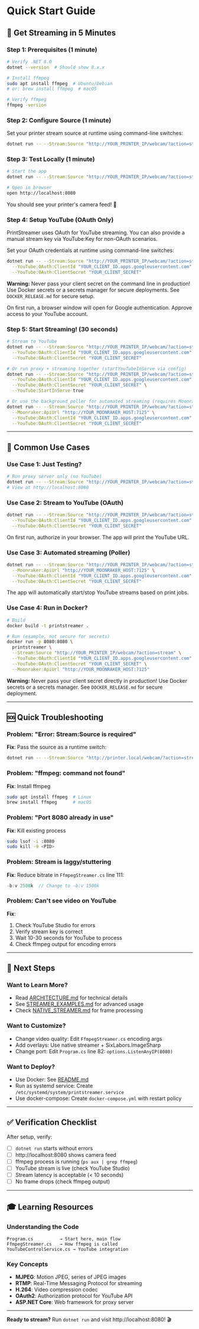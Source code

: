 # Quick Start Guide

## 🚀 Get Streaming in 5 Minutes

### Step 1: Prerequisites (1 minute)
```bash
# Verify .NET 8.0
dotnet --version  # Should show 8.x.x

# Install ffmpeg
sudo apt install ffmpeg  # Ubuntu/Debian
# or: brew install ffmpeg  # macOS

# Verify ffmpeg
ffmpeg -version
```

### Step 2: Configure Source (1 minute)
Set your printer stream source at runtime using command-line switches:
```bash
dotnet run -- --Stream:Source "http://YOUR_PRINTER_IP/webcam/?action=stream"
```

### Step 3: Test Locally (1 minute)
```bash
# Start the app
dotnet run -- --Stream:Source "http://YOUR_PRINTER_IP/webcam/?action=stream"

# Open in browser
open http://localhost:8080
```

You should see your printer's camera feed! 🎉

### Step 4: Setup YouTube (OAuth Only)

PrintStreamer uses OAuth for YouTube streaming. You can also provide a manual stream key via YouTube:Key for non-OAuth scenarios.

Set your OAuth credentials at runtime using command-line switches:
```bash
dotnet run -- --Stream:Source "http://YOUR_PRINTER_IP/webcam/?action=stream" \
  --YouTube:OAuth:ClientId "YOUR_CLIENT_ID.apps.googleusercontent.com" \
  --YouTube:OAuth:ClientSecret "YOUR_CLIENT_SECRET"
```
**Warning:** Never pass your client secret on the command line in production! Use Docker secrets or a secrets manager for secure deployments. See `DOCKER_RELEASE.md` for secure setup.

On first run, a browser window will open for Google authentication. Approve access to your YouTube account.

### Step 5: Start Streaming! (30 seconds)
```bash
# Stream to YouTube
dotnet run -- --Stream:Source "http://YOUR_PRINTER_IP/webcam/?action=stream" \
  --YouTube:OAuth:ClientId "YOUR_CLIENT_ID.apps.googleusercontent.com" \
  --YouTube:OAuth:ClientSecret "YOUR_CLIENT_SECRET"

# Or run proxy + streaming together (startYouTubeInServe via config)
dotnet run -- --Stream:Source "http://YOUR_PRINTER_IP/webcam/?action=stream" \
  --YouTube:OAuth:ClientId "YOUR_CLIENT_ID.apps.googleusercontent.com" \
  --YouTube:OAuth:ClientSecret "YOUR_CLIENT_SECRET" \
  --YouTube:StartInServe true

# Or use the background poller for automated streaming (requires Moonraker API)
dotnet run -- --Stream:Source "http://YOUR_PRINTER_IP/webcam/?action=stream" \
  --Moonraker:ApiUrl "http://YOUR_MOONRAKER_HOST:7125" \
  --YouTube:OAuth:ClientId "YOUR_CLIENT_ID.apps.googleusercontent.com" \
  --YouTube:OAuth:ClientSecret "YOUR_CLIENT_SECRET"
```

---

## 🎯 Common Use Cases

### Use Case 1: Just Testing?
```bash
# Run proxy server only (no YouTube)
dotnet run -- --Stream:Source "http://YOUR_PRINTER_IP/webcam/?action=stream"
# View at http://localhost:8080
```

### Use Case 2: Stream to YouTube (OAuth)
```bash
dotnet run -- --Stream:Source "http://YOUR_PRINTER_IP/webcam/?action=stream" \
  --YouTube:OAuth:ClientId "YOUR_CLIENT_ID.apps.googleusercontent.com" \
  --YouTube:OAuth:ClientSecret "YOUR_CLIENT_SECRET"
```
On first run, authorize in your browser. The app will print the YouTube URL.

### Use Case 3: Automated streaming (Poller)
```bash
dotnet run -- --Stream:Source "http://YOUR_PRINTER_IP/webcam/?action=stream" \
  --Moonraker:ApiUrl "http://YOUR_MOONRAKER_HOST:7125" \
  --YouTube:OAuth:ClientId "YOUR_CLIENT_ID.apps.googleusercontent.com" \
  --YouTube:OAuth:ClientSecret "YOUR_CLIENT_SECRET"
```
The app will automatically start/stop YouTube streams based on print jobs.

### Use Case 4: Run in Docker?
```bash
# Build
docker build -t printstreamer .

# Run (example, not secure for secrets)
docker run -p 8080:8080 \
  printstreamer \
  --Stream:Source "http://YOUR_PRINTER_IP/webcam/?action=stream" \
  --YouTube:OAuth:ClientId "YOUR_CLIENT_ID.apps.googleusercontent.com" \
  --YouTube:OAuth:ClientSecret "YOUR_CLIENT_SECRET" \
  --Moonraker:ApiUrl "http://YOUR_MOONRAKER_HOST:7125"
```
**Warning:** Never pass your client secret directly in production! Use Docker secrets or a secrets manager. See `DOCKER_RELEASE.md` for secure deployment.

---

## 🆘 Quick Troubleshooting

### Problem: "Error: Stream:Source is required"
**Fix**: Pass the source as a runtime switch:
```bash
dotnet run -- --Stream:Source "http://printer.local/webcam/?action=stream"
```

### Problem: "ffmpeg: command not found"
**Fix**: Install ffmpeg
```bash
sudo apt install ffmpeg  # Linux
brew install ffmpeg      # macOS
```

### Problem: "Port 8080 already in use"
**Fix**: Kill existing process
```bash
sudo lsof -i :8080
sudo kill -9 <PID>
```

### Problem: Stream is laggy/stuttering
**Fix**: Reduce bitrate in `FfmpegStreamer.cs` line 111:
```csharp
-b:v 2500k  // Change to -b:v 1500k
```

### Problem: Can't see video on YouTube
**Fix**: 
1. Check YouTube Studio for errors
2. Verify stream key is correct
3. Wait 10-30 seconds for YouTube to process
4. Check ffmpeg output for encoding errors

---

## 📖 Next Steps

### Want to Learn More?
- Read [ARCHITECTURE.md](ARCHITECTURE.md) for technical details
- See [STREAMER_EXAMPLES.md](STREAMER_EXAMPLES.md) for advanced usage
- Check [NATIVE_STREAMER.md](NATIVE_STREAMER.md) for frame processing

### Want to Customize?
- Change video quality: Edit `FfmpegStreamer.cs` encoding args
- Add overlays: Use native streamer + SixLabors.ImageSharp
- Change port: Edit `Program.cs` line 82: `options.ListenAnyIP(8080)`

### Want to Deploy?
- Use Docker: See [README.md](README.md#docker)
- Run as systemd service: Create `/etc/systemd/system/printstreamer.service`
- Use docker-compose: Create `docker-compose.yml` with restart policy

---

## ✅ Verification Checklist

After setup, verify:
- [ ] `dotnet run` starts without errors
- [ ] http://localhost:8080 shows camera feed
- [ ] ffmpeg process is running (`ps aux | grep ffmpeg`)
- [ ] YouTube stream is live (check YouTube Studio)
- [ ] Stream latency is acceptable (< 10 seconds)
- [ ] No frame drops (check ffmpeg output)

---

## 🎓 Learning Resources

### Understanding the Code
```
Program.cs          → Start here, main flow
FfmpegStreamer.cs   → How ffmpeg is called
YouTubeControlService.cs → YouTube integration
```

### Key Concepts
- **MJPEG**: Motion JPEG, series of JPEG images
- **RTMP**: Real-Time Messaging Protocol for streaming
- **H.264**: Video compression codec
- **OAuth2**: Authorization protocol for YouTube API
- **ASP.NET Core**: Web framework for proxy server

---

**Ready to stream?** Run `dotnet run` and visit http://localhost:8080! 🎬
